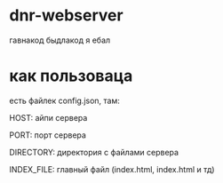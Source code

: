 # dnr-webserver
гавнакод быдлакод я ебал
# как пользоваца
есть файлек config.json, там:

HOST: айпи сервера

PORT: порт сервера

DIRECTORY: директория с файлами сервера

INDEX_FILE: главный файл (index.html, index.html и тд)
